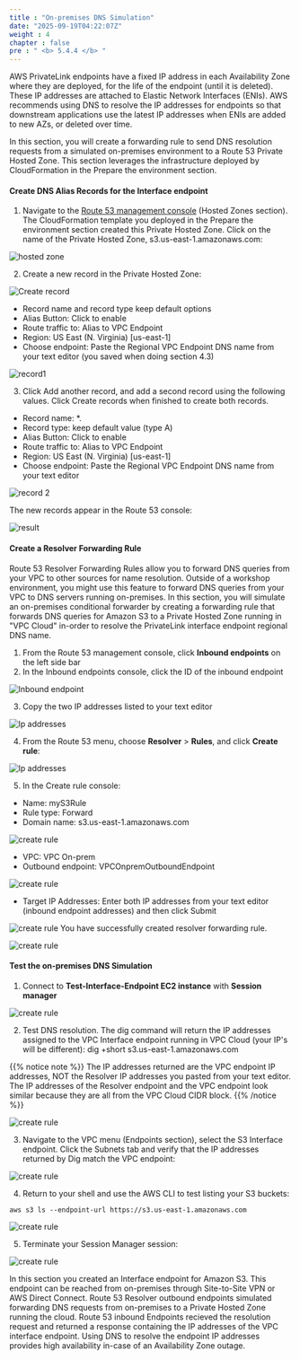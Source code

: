 ```yaml
---
title : "On-premises DNS Simulation"
date: "2025-09-19T04:22:07Z"
weight : 4
chapter : false
pre : " <b> 5.4.4 </b> "
---
```


AWS PrivateLink endpoints have a fixed IP address in each Availability Zone where they are deployed, for the life of the endpoint (until it is deleted). These IP addresses are attached to Elastic Network Interfaces (ENIs). AWS recommends using DNS to resolve the IP addresses for endpoints so that downstream applications use the latest IP addresses when ENIs are added to new AZs, or deleted over time.

In this section, you will create a forwarding rule to send DNS resolution requests from a simulated on-premises environment to a Route 53 Private Hosted Zone. This section leverages the infrastructure deployed by CloudFormation in the Prepare the environment section.

#### Create DNS Alias Records for the Interface endpoint
1. Navigate to the [Route 53 management console](https://us-east-1.console.aws.amazon.com/route53/v2/hostedzones?region=us-east-1#) (Hosted Zones section).  The CloudFormation template you deployed in the Prepare the environment section created this Private Hosted Zone. Click on the name of the Private Hosted Zone, s3.us-east-1.amazonaws.com:

![hosted zone](/images/5-Workshop/5.4-S3-onprem/hosted-zone.png)

2. Create a new record in the Private Hosted Zone:

![Create record](/images/5-Workshop/5.4-S3-onprem/create-record1.png)

+ Record name and record type keep default options
+ Alias Button: Click to enable
+ Route traffic to: Alias to VPC Endpoint
+ Region: US East (N. Virginia) [us-east-1]
+ Choose endpoint: Paste the Regional VPC Endpoint DNS name from your text editor (you saved when doing section 4.3)

![record1](/images/5-Workshop/5.4-S3-onprem/record1.png)

3. Click Add another record, and add a second record using the following values. Click Create records when finished to create both records.
+ Record name: *.
+ Record type: keep default value (type A)
+ Alias Button: Click to enable
+ Route traffic to: Alias to VPC Endpoint
+ Region: US East (N. Virginia) [us-east-1]
+ Choose endpoint: Paste the Regional VPC Endpoint DNS name from your text editor

![record 2](/images/5-Workshop/5.4-S3-onprem/record2.png)

The new records appear in the Route 53 console:

![result](/images/5-Workshop/5.4-S3-onprem/result.png)

#### Create a Resolver Forwarding Rule

Route 53 Resolver Forwarding Rules allow you to forward DNS queries from your VPC to other sources for name resolution. Outside of a workshop environment, you might use this feature to forward DNS queries from your VPC to DNS servers running on-premises. In this section, you will simulate an on-premises conditional forwarder by creating a forwarding rule that forwards DNS queries for Amazon S3 to a Private Hosted Zone running in "VPC Cloud" in-order to resolve the PrivateLink interface endpoint regional DNS name.

1. From the Route 53 management console, click **Inbound endpoints** on the left side bar
2. In the Inbound endpoints console, click the ID of the inbound endpoint

![Inbound endpoint](/images/5-Workshop/5.4-S3-onprem/route53-1.png)

3. Copy the two IP addresses listed to your text editor

![Ip addresses](/images/5-Workshop/5.4-S3-onprem/route53-2.png)

4. From the Route 53 menu, choose **Resolver** > **Rules**, and click **Create rule**:

![Ip addresses](/images/5-Workshop/5.4-S3-onprem/route53-3.png)

5. In the Create rule console:
+ Name: myS3Rule
+ Rule type: Forward
+ Domain name: s3.us-east-1.amazonaws.com

![create rule](/images/5-Workshop/5.4-S3-onprem/route53-4.png)

+ VPC: VPC On-prem
+ Outbound endpoint: VPCOnpremOutboundEndpoint

![create rule](/images/5-Workshop/5.4-S3-onprem/route53-5.png)

+ Target IP Addresses: Enter both IP addresses from your text editor (inbound endpoint addresses) and then click Submit

![create rule](/images/5-Workshop/5.4-S3-onprem/route53-6.png)
You have successfully created resolver forwarding rule. 

![create rule](/images/5-Workshop/5.4-S3-onprem/route53-7.png)

#### Test the on-premises DNS Simulation

1. Connect to **Test-Interface-Endpoint EC2 instance** with **Session manager**

![create rule](/images/5-Workshop/5.4-S3-onprem/test1.png)

2. Test DNS resolution. The dig command will return the IP addresses assigned to the VPC Interface endpoint running in VPC Cloud (your IP's will be different): dig +short s3.us-east-1.amazonaws.com 

{{% notice note %}}
The IP addresses returned are the VPC endpoint IP addresses, NOT the Resolver IP addresses you pasted from your text editor. The IP addresses of the Resolver endpoint and the VPC endpoint look similar because they are all from the VPC Cloud CIDR block.
{{% /notice %}}

![create rule](/images/5-Workshop/5.4-S3-onprem/dig.png)


3. Navigate to the VPC menu (Endpoints section), select the S3 Interface endpoint. Click the Subnets tab and verify that the IP addresses returned by Dig match the VPC endpoint:

![create rule](/images/5-Workshop/5.4-S3-onprem/subnet.png)

4. Return to your shell and use the AWS CLI to test listing your S3 buckets:

```
aws s3 ls --endpoint-url https://s3.us-east-1.amazonaws.com
```

![create rule](/images/5-Workshop/5.4-S3-onprem/endpoint.png)

5. Terminate your Session Manager session:

![create rule](/images/5-Workshop/5.4-S3-onprem/terminal.png)

In this section you created an Interface endpoint for Amazon S3. This endpoint can be reached from on-premises through Site-to-Site VPN or AWS Direct Connect. Route 53 Resolver outbound endpoints simulated forwarding DNS requests from on-premises to a Private Hosted Zone running the cloud. Route 53 inbound Endpoints recieved the resolution request and returned a response containing the IP addresses of the VPC interface endpoint. Using DNS to resolve the endpoint IP addresses provides high availability in-case of an Availability Zone outage.









